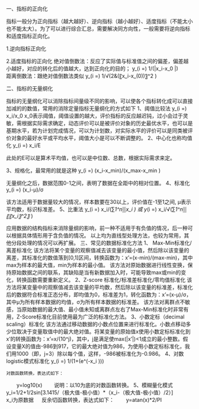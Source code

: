 一、指标的正向化

指标一般分为正向指标（越大越好）、逆向指标（越小越好）、适度指标（不能太小也不能太大）。为了可以进行综合汇总，需要解决同方向性，一般需要将逆向指标和适度指标正向化。

1.逆向指标正向化



2.适度指标的正向化
    绝对值倒数法：反应了实际值与标准值之间的偏差，偏差越小越好，对应的转化后的值越大，达到正向化的目的；
y_(i =)  1/(|x_i-x_0 |)    
距离倒数法：跟绝对值倒数法类似
    y_(i =)  1/√(2&(〖x_i-x_(0))〗^2 )

二、指标的无量纲化

指标的无量纲化可以消除指标间量级不同的影响，可以使各个指标转化成可以直接加减的的数值，常用的消除定量指标无量纲化的方式如下
1、阈值比较法
y_(i =)  x_i/x_0 
x_0表示阈值，阈值设置的越大，评价指标的反应越迟钝，过小会过于灵敏，需根据实际需求确定，动态评价可以是被评价对象的历史最优水平，也可以是基期水平，若为计划完成情况，可以为计划数，对实际水平的评价可以是同类被评价对象的最好水平或平均水平，阈值大小是可以不断调整的。
2、中心化也称均值化
y_(i =)  x_i/E

此处的E可以是算术平均值，也可以是中位数、总数，根据实际需求来定。

3、规格化，最常用的就是这种
y_(i =)  (x_i-x_min)/(x_max-x_min )

无量纲化之后，数据范围0-1之间，表明了数据在全距中的相对位置。
4、标准化
y_(i =)  (x_i-μ)/σ

该方法适用于数据量较大的情况，样本数要在30以上，评价值在-1至1之间, μ表示平均数，标识标准差。
5、比重法
y_(i =)  x_i/(∑_1^n▒x_i ) 或 y_(i =)  x_i/√(∑_1^n▒〖〖x_i〗^2〗_ )

应用数据的结构指标来消除量纲的影响，前一种不适用于有负值的情况，后一种可以根据具体情形用于含负值的情况。
以上均为直线型处理方法，也较为常用，其他分段处理的情况可以再扩展。
三、常见的数据标准化方法
1、 Max-Min标准化/离差标准化
该方法将某个变量的观察值减去该变量的最小值，然后除以该变量的离差，其标准化的数值落到[0,1]区间，转换函数为：x’=(x-min)/(max-min)，其中max为样本的最大值，min为样本的最小值。
该方法对原始数据进行线性变换，保持原始数据之间的联系，其缺陷是当有新数据加入时，可能导致max或min的变化，转换函数需要重新定义。
2、Z-score 标准化/标准差标准化/零均值标准化
该方法将某变量中的观察值减去该变量的平均数，然后除以该变量的标准差，标准化后的数据符合标准正态分布，即均值为0，标准差为1，转化函数为：x’=(x-μ)/σ，其中μ为所有样本数据的均值，σ为所有样本数据的标准差。
该方法对离群点不敏感，当原始数据的最大值、最小值未知或离群点左右了Max-Min标准化时非常有用，Z-Score标准化目前使用最为广泛的标准化方法。
3、小数定标（decimal scaling）标准化
该方法通过移动数据的小数点位置来进行标准化。小数点移动多少位取决于变量取值中的最大绝对值。将某变量的原始值x使用小数定标标准化到x’的转换函数为：x’=x/(10^j)，其中，j是满足使max(|x’|)<1成立的最小整数。假设变量X的值由-986到917，它的最大绝对值为986，为使用小数定标标准化，我们用1000（即，j=3）除以每个值，这样，-986被标准化为-0.986。
4、对数logistic模式标准化
         y_(i =)  1/(1+(e^(-x_i )))

    对数函数转换，表达式如下：
　　y=log10(x)
　　说明：以10为底的对数函数转换。
5、模糊量化模式
    y_i=1/2+1/2sin[3.1415/（极大值-极小值）*（x_i-（极大值-极小值）/2）]      
x_i为原数据
　  反余切函数转换，表达式如下：
　　y=atan(x)*2/PI

